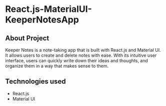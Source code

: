 # React.js-MaterialUI-KeeperNotesApp

## About Project

Keeper Notes is a note-taking app that is built with React.js and Material UI. It allows users to create and delete notes with ease. With its intuitive user interface, users can quickly write down their ideas and thoughts, and organize them in a way that makes sense to them.

## Technologies used

-   React.js
-   Material UI
